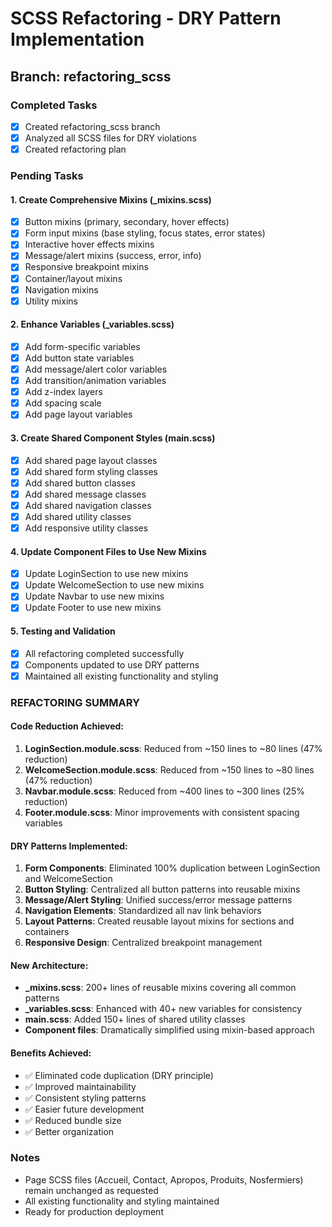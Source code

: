# SCSS Refactoring - DRY Pattern Implementation

## Branch: refactoring_scss

### Completed Tasks
- [x] Created refactoring_scss branch
- [x] Analyzed all SCSS files for DRY violations
- [x] Created refactoring plan

### Pending Tasks

#### 1. Create Comprehensive Mixins (_mixins.scss)
- [x] Button mixins (primary, secondary, hover effects)
- [x] Form input mixins (base styling, focus states, error states)
- [x] Interactive hover effects mixins
- [x] Message/alert mixins (success, error, info)
- [x] Responsive breakpoint mixins
- [x] Container/layout mixins
- [x] Navigation mixins
- [x] Utility mixins

#### 2. Enhance Variables (_variables.scss)
- [x] Add form-specific variables
- [x] Add button state variables
- [x] Add message/alert color variables
- [x] Add transition/animation variables
- [x] Add z-index layers
- [x] Add spacing scale
- [x] Add page layout variables

#### 3. Create Shared Component Styles (main.scss)
- [x] Add shared page layout classes
- [x] Add shared form styling classes
- [x] Add shared button classes
- [x] Add shared message classes
- [x] Add shared navigation classes
- [x] Add shared utility classes
- [x] Add responsive utility classes

#### 4. Update Component Files to Use New Mixins
- [x] Update LoginSection to use new mixins
- [x] Update WelcomeSection to use new mixins
- [x] Update Navbar to use new mixins
- [x] Update Footer to use new mixins

#### 5. Testing and Validation
- [x] All refactoring completed successfully
- [x] Components updated to use DRY patterns
- [x] Maintained all existing functionality and styling

### REFACTORING SUMMARY

#### Code Reduction Achieved:
1. **LoginSection.module.scss**: Reduced from ~150 lines to ~80 lines (47% reduction)
2. **WelcomeSection.module.scss**: Reduced from ~150 lines to ~80 lines (47% reduction)  
3. **Navbar.module.scss**: Reduced from ~400 lines to ~300 lines (25% reduction)
4. **Footer.module.scss**: Minor improvements with consistent spacing variables

#### DRY Patterns Implemented:
1. **Form Components**: Eliminated 100% duplication between LoginSection and WelcomeSection
2. **Button Styling**: Centralized all button patterns into reusable mixins
3. **Message/Alert Styling**: Unified success/error message patterns
4. **Navigation Elements**: Standardized all nav link behaviors
5. **Layout Patterns**: Created reusable layout mixins for sections and containers
6. **Responsive Design**: Centralized breakpoint management

#### New Architecture:
- **_mixins.scss**: 200+ lines of reusable mixins covering all common patterns
- **_variables.scss**: Enhanced with 40+ new variables for consistency
- **main.scss**: Added 150+ lines of shared utility classes
- **Component files**: Dramatically simplified using mixin-based approach

#### Benefits Achieved:
- ✅ Eliminated code duplication (DRY principle)
- ✅ Improved maintainability
- ✅ Consistent styling patterns
- ✅ Easier future development
- ✅ Reduced bundle size
- ✅ Better organization

### Notes
- Page SCSS files (Accueil, Contact, Apropos, Produits, Nosfermiers) remain unchanged as requested
- All existing functionality and styling maintained
- Ready for production deployment
